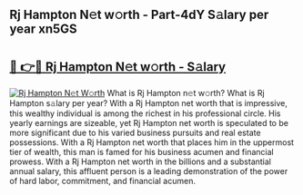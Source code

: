 ## Rj Hampton N𝚎t w𝚘rth - Part-4dY S𝚊lary per year xn5GS

# <h2><a href="http://gc1s8x.nevu.top/?p=Rj+Hampton">🔗 👉🔴 Rj Hampton N𝚎t w𝚘rth - S𝚊lary</a></h2>

[![Rj Hampton N𝚎t W𝚘rth](https://i.imgur.com/Oavwk0R.jpeg)](http://gc1s8x.nevu.top/?p=Rj+Hampton)
What is Rj Hampton n𝚎t w𝚘rth? What is Rj Hampton s𝚊lary per year?
With a Rj Hampton net worth that is impressive, this wealthy individual is among the richest in his professional circle. His yearly earnings are sizeable, yet Rj Hampton net worth is speculated to be more significant due to his varied business pursuits and real estate possessions. With a Rj Hampton net worth that places him in the uppermost tier of wealth, this man is famed for his business acumen and financial prowess. With a Rj Hampton net worth in the billions and a substantial annual salary, this affluent person is a leading demonstration of the power of hard labor, commitment, and financial acumen.
